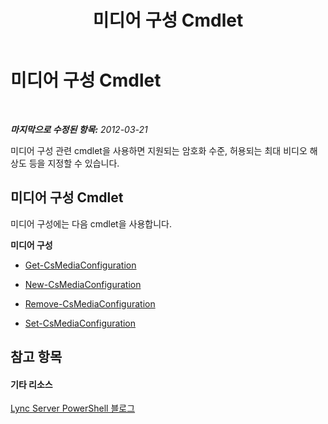 ﻿---
title: 미디어 구성 Cmdlet
TOCTitle: 미디어 구성 Cmdlet
ms:assetid: 3b0802a4-3ce5-4ffd-89bb-292a2e86ff0e
ms:mtpsurl: https://technet.microsoft.com/ko-kr/library/Gg415647(v=OCS.15)
ms:contentKeyID: 49303356
ms.date: 08/10/2015
mtps_version: v=OCS.15
ms.translationtype: HT
---

# 미디어 구성 Cmdlet

 

_**마지막으로 수정된 항목:** 2012-03-21_

미디어 구성 관련 cmdlet을 사용하면 지원되는 암호화 수준, 허용되는 최대 비디오 해상도 등을 지정할 수 있습니다.

## 미디어 구성 Cmdlet

미디어 구성에는 다음 cmdlet을 사용합니다.

**미디어 구성**

  -   
    [Get-CsMediaConfiguration](get-csmediaconfiguration.md)

  -   
    [New-CsMediaConfiguration](new-csmediaconfiguration.md)

  -   
    [Remove-CsMediaConfiguration](remove-csmediaconfiguration.md)

  -   
    [Set-CsMediaConfiguration](set-csmediaconfiguration.md)

## 참고 항목

#### 기타 리소스

[Lync Server PowerShell 블로그](http://go.microsoft.com/fwlink/?linkid=203150%26clcid=0x412)

